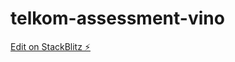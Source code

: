 # telkom-assessment-vino

[Edit on StackBlitz ⚡️](https://stackblitz.com/edit/telkom-assessment-vino)